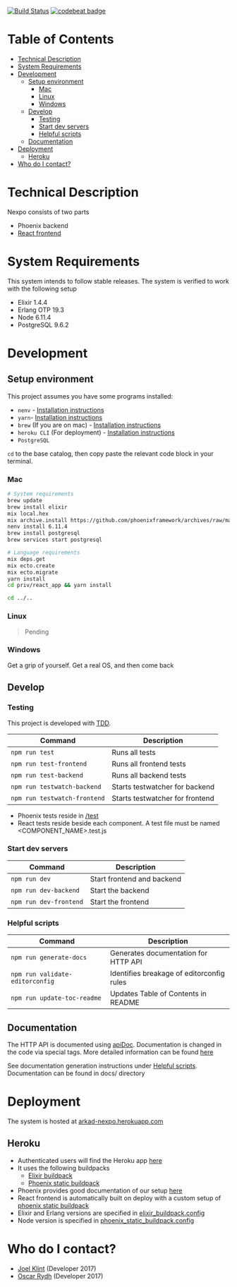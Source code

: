 [![Build Status](https://travis-ci.org/careerfairsystems/nexpo.svg?branch=master)](https://travis-ci.org/careerfairsystems/nexpo)
[![codebeat badge](https://codebeat.co/badges/144efba7-bfd8-47d6-807f-a5eda28a9590)](https://codebeat.co/projects/github-com-careerfairsystems-nexpo-master)
# Table of Contents
<!-- To update table of contents: npm run update-toc-readme -->

<!-- START doctoc generated TOC please keep comment here to allow auto update -->
<!-- DON'T EDIT THIS SECTION, INSTEAD RE-RUN doctoc TO UPDATE -->


- [Technical Description](#technical-description)
- [System Requirements](#system-requirements)
- [Development](#development)
  - [Setup environment](#setup-environment)
    - [Mac](#mac)
    - [Linux](#linux)
    - [Windows](#windows)
  - [Develop](#develop)
    - [Testing](#testing)
    - [Start dev servers](#start-dev-servers)
    - [Helpful scripts](#helpful-scripts)
  - [Documentation](#documentation)
- [Deployment](#deployment)
  - [Heroku](#heroku)
- [Who do I contact?](#who-do-i-contact)

<!-- END doctoc generated TOC please keep comment here to allow auto update -->

# Technical Description
Nexpo consists of two parts
- Phoenix backend
- [React frontend](priv/react_app)

# System Requirements
This system intends to follow stable releases. The system is verified to work with the following setup
- Elixir 1.4.4
- Erlang OTP 19.3
- Node 6.11.4
- PostgreSQL 9.6.2

# Development
## Setup environment
This project assumes you have some programs installed:
- ```nenv``` - [Installation instructions](https://github.com/ryuone/nenv#installation)
- ```yarn```- [Installation instructions](https://yarnpkg.com/en/docs/install)
- ```brew``` (If you are on mac) - [Installation instructions](https://brew.sh/index.html)
- ```heroku CLI``` (For deployment) - [Installation instructions](https://devcenter.heroku.com/articles/heroku-cli)
- ```PostgreSQL```

```cd``` to the base catalog, then copy paste the relevant code block in your terminal.
### Mac
```sh
# System requirements
brew update
brew install elixir
mix local.hex
mix archive.install https://github.com/phoenixframework/archives/raw/master/phoenix_new.ez
nenv install 6.11.4
brew install postgresql
brew services start postgresql

# Language requirements
mix deps.get
mix ecto.create
mix ecto.migrate
yarn install
cd priv/react_app && yarn install

cd ../..
```
### Linux
>Pending

### Windows
Get a grip of yourself. Get a real OS, and then come back

## Develop

### Testing
This project is developed with [TDD](https://en.wikipedia.org/wiki/Test-driven_development).

| Command                      | Description                     |
|------------------------------|---------------------------------|
| `npm run test`               | Runs all tests                  |
| `npm run test-frontend`      | Runs all frontend tests         |
| `npm run test-backend`       | Runs all backend tests          |
| `npm run testwatch-backend`  | Starts testwatcher for backend  |
| `npm run testwatch-frontend` | Starts testwatcher for frontend |

- Phoenix tests reside in [/test](/test)
- React tests reside beside each component. A test file must be named <COMPONENT_NAME>.test.js

### Start dev servers
| Command                | Description                |
|------------------------|----------------------------|
| `npm run dev`          | Start frontend and backend |
| `npm run dev-backend`  | Start the backend          |
| `npm run dev-frontend` | Start the frontend         |

### Helpful scripts
| Command                         | Description                               |
|---------------------------------|-------------------------------------------|
| `npm run generate-docs`         | Generates documentation for HTTP API      |
| `npm run validate-editorconfig` | Identifies breakage of editorconfig rules |
| `npm run update-toc-readme`     | Updates Table of Contents in README       |


## Documentation
The HTTP API is documented using [apiDoc](http://apidocjs.com).
Documentation is changed in the code via special tags. More detailed information can be found [here](http://apidocjs.com/#params)

See documentation generation instructions under [Helpful scripts](#helpful-scripts).
Documentation can be found in docs/ directory

# Deployment
The system is hosted at [arkad-nexpo.herokuapp.com](https://arkad-nexpo.herokuapp.com)
## Heroku
- Authenticated users will find the Heroku app [here](https://dashboard.heroku.com/apps/arkad-nexpo)
- It uses the following buildpacks
  - [Elixir buildpack](https://github.com/HashNuke/heroku-buildpack-elixir)
  - [Phoenix static buildpack](https://github.com/gjaldon/heroku-buildpack-phoenix-static)
- Phoenix provides good documentation of our setup [here](http://www.phoenixframework.org/docs/heroku)
- React frontend is automatically built on deploy with a custom setup of [phoenix static buildpack](https://github.com/gjaldon/heroku-buildpack-phoenix-static)
- Elixir and Erlang versions are specified in [elixir_buildpack.config](elixir_buildpack.config)
- Node version is specified in [phoenix_static_buildpack.config](phoenix_static_buildpack.config)

# Who do I contact?
- [Joel Klint](mailto:joel.klint@gmail.com) (Developer 2017)
- [Oscar Rydh](mailto:oscar.rydh.93@gmail.com) (Developer 2017)
